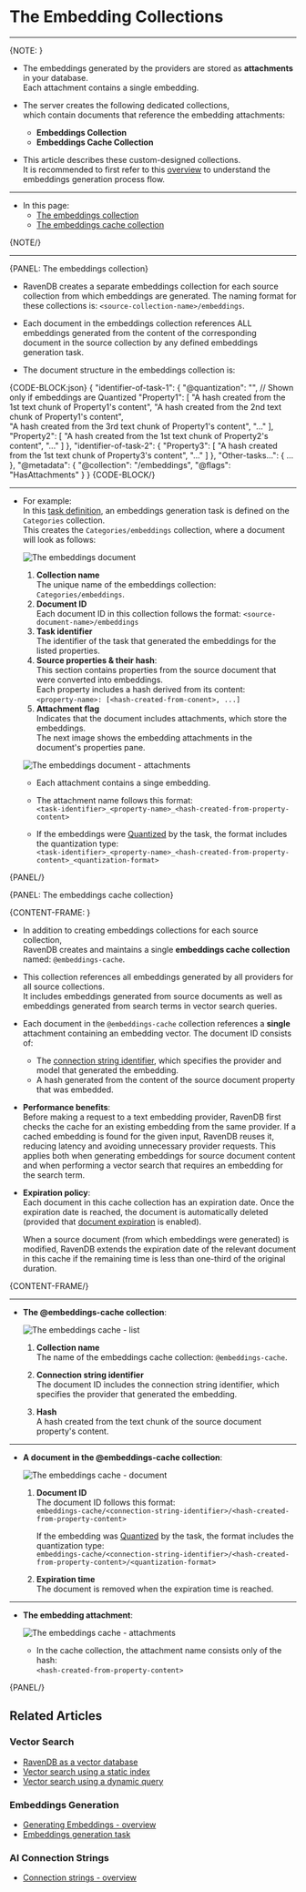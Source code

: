 # The Embedding Collections
---

{NOTE: }

* The embeddings generated by the providers are stored as **attachments** in your database.  
  Each attachment contains a single embedding.

* The server creates the following dedicated collections,  
  which contain documents that reference the embedding attachments:  
  * **Embeddings Collection**
  * **Embeddings Cache Collection**

* This article describes these custom-designed collections.  
  It is recommended to first refer to this [overview](../../ai-integration/generating-embeddings/overview#embeddings-generation---overview)
  to understand the embeddings generation process flow.

---

* In this page:
    * [The embeddings collection](../../ai-integration/generating-embeddings/embedding-collections#the-embeddings-collection)
    * [The embeddings cache collection](../../ai-integration/generating-embeddings/embedding-collections#the-embeddings-cache-collection)
    
{NOTE/}

---

{PANEL: The embeddings collection}

* RavenDB creates a separate embeddings collection for each source collection from which embeddings are generated.
  The naming format for these collections is: `<source-collection-name>/embeddings`.

* Each document in the embeddings collection references ALL embeddings generated from the content of the corresponding document in the source collection by any defined embeddings generation task.

* The document structure in the embeddings collection is:

{CODE-BLOCK:json}
{
    "identifier-of-task-1": {
        "@quantization": "<quantization-format>", // Shown only if embeddings are Quantized
        "Property1": [
            "A hash created from the 1st text chunk of Property1's content",
            "A hash created from the 2nd text chunk of Property1's content",   
            "A hash created from the 3rd text chunk of Property1's content", 
            "..."
        ],
        "Property2": [
            "A hash created from the 1st text chunk of Property2's content",
            "..."
        ]
    },
    "identifier-of-task-2": {
        "Property3": [
            "A hash created from the 1st text chunk of Property3's content",
            "..."
        ]
    },
    "Other-tasks...": {
        ...
    },
    "@metadata": {
        "@collection": "<source-collection-name>/embeddings",
        "@flags": "HasAttachments"
    }
}
{CODE-BLOCK/}

---

* For example:  
  In this [task definition](../../ai-integration/generating-embeddings/embeddings-generation-task#configuring-an-embeddings-generation-task---from-the-studio),
  an embeddings generation task is defined on the `Categories` collection.  
  This creates the `Categories/embeddings` collection, where a document will look as follows:

    ![The embeddings document](images/embeddings-collection-1.png)

  1. **Collection name**   
     The unique name of the embeddings collection: `Categories/embeddings`.
  2. **Document ID**  
     Each document ID in this collection follows the format: `<source-document-name>/embeddings`  
  3. **Task identifier**  
     The identifier of the task that generated the embeddings for the listed properties.  
  4. **Source properties & their hash**:  
     This section contains properties from the source document that were converted into embeddings.  
     Each property includes a hash derived from its content:  
     `<property-name>: [<hash-created-from-conent>, ...]`
  5. **Attachment flag**  
     Indicates that the document includes attachments, which store the embeddings.  
     The next image shows the embedding attachments in the document's properties pane.

    ![The embeddings document - attachments](images/embeddings-collection-2.png)

  * Each attachment contains a singe embedding.
  
  * The attachment name follows this format:  
    `<task-identifier>_<property-name>_<hash-created-from-property-content>`
  
  * If the embeddings were [Quantized](../../ai-integration/vector-search/vector-search-using-dynamic-query#what-is-quantization) by the task,
    the format includes the quantization type:  
    `<task-identifier>_<property-name>_<hash-created-from-property-content>_<quantization-format>`

{PANEL/}

{PANEL: The embeddings cache collection}

{CONTENT-FRAME: }

* In addition to creating embeddings collections for each source collection,  
  RavenDB creates and maintains a single **embeddings cache collection** named: `@embeddings-cache`.

* This collection references all embeddings generated by all providers for all source collections.   
  It includes embeddings generated from source documents as well as embeddings generated from search terms in vector search queries.

* Each document in the `@embeddings-cache` collection references a **single** attachment containing an embedding vector.
  The document ID consists of:  
  * The [connection string identifier](../../ai-integration/connection-strings/connection-strings-overview#creating-an-ai-connection-string),
    which specifies the provider and model that generated the embedding.
  * A hash generated from the content of the source document property that was embedded.

* **Performance benefits**:  
  Before making a request to a text embedding provider, RavenDB first checks the cache for an existing embedding from the same provider. 
  If a cached embedding is found for the given input, RavenDB reuses it, reducing latency and avoiding unnecessary provider requests.
  This applies both when generating embeddings for source document content and when performing a vector search that requires an embedding for the search term.

* **Expiration policy**:  
  Each document in this cache collection has an expiration date.
  Once the expiration date is reached, the document is automatically deleted (provided that [document expiration](../../studio/database/settings/document-expiration) is enabled).

     When a source document (from which embeddings were generated) is modified,
     RavenDB extends the expiration date of the relevant document in this cache if the remaining time is less than one-third of the original duration.

{CONTENT-FRAME/}

---

* **The @embeddings-cache collection**: 

    ![The embeddings cache - list](images/embeddings-cache-1.png)

  1. **Collection name**  
     The name of the embeddings cache collection: `@embeddings-cache`.  
  
  2. **Connection string identifier**  
     The document ID includes the connection string identifier, which specifies the provider that generated the embedding.

  3. **Hash**  
     A hash created from the text chunk of the source document property's content.

---

* **A document in the @embeddings-cache collection**:  
 
    ![The embeddings cache - document](images/embeddings-cache-2.png)

  1. **Document ID**  
     The document ID follows this format:  
     `embeddings-cache/<connection-string-identifier>/<hash-created-from-property-content>`
        
        If the embedding was [Quantized](../../ai-integration/vector-search/vector-search-using-dynamic-query#what-is-quantization) by the task,
        the format includes the quantization type:  
     `embeddings-cache/<connection-string-identifier>/<hash-created-from-property-content>/<quantization-format>`
 
   2. **Expiration time**  
      The document is removed when the expiration time is reached.

---

* **The embedding attachment**:

    ![The embeddings cache - attachments](images/embeddings-cache-3.png)

    * In the cache collection, the attachment name consists only of the hash:  
      `<hash-created-from-property-content>`

{PANEL/}

## Related Articles

### Vector Search

- [RavenDB as a vector database](../../ai-integration/vector-search/ravendb-as-vector-database)
- [Vector search using a static index](../../ai-integration/vector-search/vector-search-using-static-index)
- [Vector search using a dynamic query](../../ai-integration/vector-search/vector-search-using-dynamic-query)

### Embeddings Generation

- [Generating Embeddings - overview](../../ai-integration/generating-embeddings/overview)
- [Embeddings generation task](../../ai-integration/generating-embeddings/embeddings-generation-task)

### AI Connection Strings

- [Connection strings - overview](../../ai-integration/connection-strings/connection-strings-overview)
